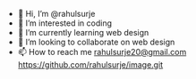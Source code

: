 - 👋 Hi, I’m @rahulsurje
- 👀 I’m interested in coding
- 🌱 I’m currently learning web design
- 💞️ I’m looking to collaborate on web design
- 📫 How to reach me rahulsurje20@gmail.com
https://github.com/rahulsurje/image.git
<!---
rahulsurje/rahulsurje is a ✨ special ✨ repository because its `README.md` (this file) appears on your GitHub profile.
You can click the Preview link to take a look at your changes.
--->
